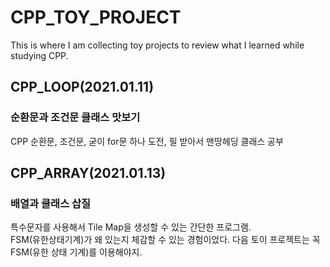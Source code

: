 # CPP_TOY_PROJECT
This is where I am collecting toy projects to review what I learned while studying CPP.

## CPP_LOOP(2021.01.11)
### 순환문과 조건문 클래스 맛보기  
CPP 순환문, 조건문, 굳이 for문 하나 도전, 필 받아서 맨땅헤딩 클래스 공부 

## CPP_ARRAY(2021.01.13)
### 배열과 클래스 삽질
특수문자를 사용해서 Tile Map을 생성할 수 있는 간단한 프로그램.  
FSM(유한상태기계)가 왜 있는지 체감할 수 있는 경험이었다. 다음 토이 프로젝트는 꼭 FSM(유한 상태 기계)를 이용해야지.